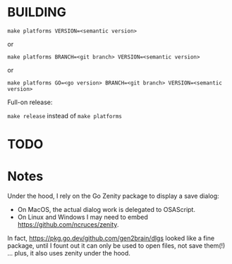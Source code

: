 # BUILDING

`make platforms VERSION=<semantic version>`

or

`make platforms BRANCH=<git branch> VERSION=<semantic version>`

or

`make platforms GO=<go version> BRANCH=<git branch> VERSION=<semantic version>`

Full-on release:

`make release` instead of `make platforms`

# TODO

# Notes

Under the hood, I rely on the Go Zenity package to display a save dialog:
- On MacOS, the actual dialog work is delegated to OSAScript.
- On Linux and Windows I may need to embed https://github.com/ncruces/zenity.

In fact, https://pkg.go.dev/github.com/gen2brain/dlgs looked like a fine package, until I fount out it can only be used to open files, not save them(!) ... plus, it also uses zenity under the hood.
